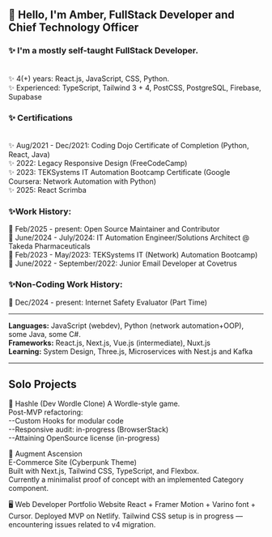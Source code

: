 ## 👋 Hello, I'm Amber, FullStack Developer and Chief Technology Officer

### ✨ I'm a mostly self-taught FullStack Developer. <br /><br />
✨ 4(+) years: React.js, JavaScript, CSS, Python.<br />
✨ Experienced: TypeScript, Tailwind 3 + 4, PostCSS, PostgreSQL, Firebase, Supabase<br />

### ✨ Certifications <br /><br />
✨ Aug/2021 - Dec/2021: Coding Dojo Certificate of Completion (Python, React, Java)<br />
✨ 2022: Legacy Responsive Design (FreeCodeCamp)<br />
✨ 2023: TEKSystems IT Automation Bootcamp Certificate (Google Coursera: Network Automation with Python)<br />
✨ 2025: React Scrimba<br />

### ✨Work History:<br />
🎇 Feb/2025 - present: Open Source Maintainer and Contributor<br />
🎇 June/2024 - July/2024: IT Automation Engineer/Solutions Architect @ Takeda Pharmaceuticals<br />
🎇 Feb/2023 - May/2023: TEKSystems IT (Network) Automation Bootcamp)<br />
🎇 June/2022 - September/2022: Junior Email Developer at Covetrus<br />



### ✨Non-Coding Work History:
🎇 Dec/2024 - present: Internet Safety Evaluator (Part Time)



-------

**Languages:** JavaScript (webdev), Python (network automation+OOP), some Java, some C#.<br />
**Frameworks:** React.js, Next.js, Vue.js (intermediate), Nuxt.js<br />
**Learning:** System Design, Three.js, Microservices with Nest.js and Kafka<br />

-------

## Solo Projects

🧠 Hashle (Dev Wordle Clone)
A Wordle-style game.<br />
Post-MVP refactoring:<br />
--Custom Hooks for modular code<br />
--Responsive audit: in-progress (BrowserStack)<br />
--Attaining OpenSource license (in-progress)<br />


🛒 Augment Ascension<br />
E-Commerce Site (Cyberpunk Theme)<br />
Built with Next.js, Tailwind CSS, TypeScript, and Flexbox.<br />
Currently a minimalist proof of concept with an implemented Category component.<br />

🖥️ Web Developer Portfolio Website
React + Framer Motion + Varino font + Cursor.
Deployed MVP on Netlify.
Tailwind CSS setup is in progress — encountering issues related to v4 migration.




